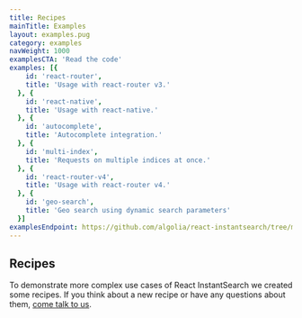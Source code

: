 ```yaml
---
title: Recipes
mainTitle: Examples
layout: examples.pug
category: examples
navWeight: 1000
examplesCTA: 'Read the code'
examples: [{
    id: 'react-router',
    title: 'Usage with react-router v3.'
  }, {
    id: 'react-native',
    title: 'Usage with react-native.'
  }, {
    id: 'autocomplete',
    title: 'Autocomplete integration.'
  }, {
    id: 'multi-index',
    title: 'Requests on multiple indices at once.'
  }, {
    id: 'react-router-v4',
    title: 'Usage with react-router v4.'
  }, {
    id: 'geo-search',
    title: 'Geo search using dynamic search parameters'
  }]
examplesEndpoint: https://github.com/algolia/react-instantsearch/tree/master/packages/react-instantsearch/examples
---
```


## Recipes

To demonstrate more complex use cases of React InstantSearch we created some recipes.
If you think about a new recipe or have any questions about them, [come talk to us](https://discourse.algolia.com/tags/react-instantsearch).
